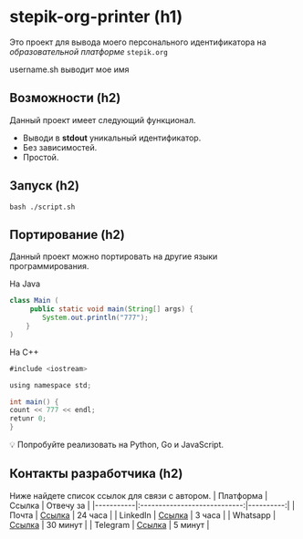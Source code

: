 
# stepik-org-printer (h1)

Это проект для вывода моего персонального идентификатора на *образовательной платформе* ```stepik.org```

username.sh выводит мое имя

## Возможности (h2)

Данный проект имеет следующий функционал.

- Выводи в **stdout** уникальный идентификатор.
- Без зависимостей.
- Простой.

 ## Запуск (h2)

 ```
 bash ./script.sh
 ```
  ## Портирование (h2)

  Данный проект можно портировать на другие языки программирования.

  На Java
  ```Java
  class Main (
       public static void main(String[] args) {
          System.out.println("777");
      }
  )
  ```
  На C++
  ```Java
  #include <iostream>
  
  using namespace std;

  int main() {
  count << 777 << endl;
  retunr 0;
  }
  ```
  💡 Попробуйте реализовать на Python, Go и JavaScript.

   ## Контакты разработчика (h2)
   Ниже найдете список ссылок для связи с автором.
   | Платформа |     Ссылка                   | Отвечу за |
   |-----------|:----------------------------:|----------:|
   | Почта     | [Ссылка](https://stepik.org) | 24 часа   |
   | LinkedIn  | [Ссылка](https://stepik.org) | 3 часа    |
   | Whatsapp  | [Ссылка](https://stepik.org) | 30 минут  |
   | Telegram  | [Ссылка](https://stepik.org) | 5 минут   |
